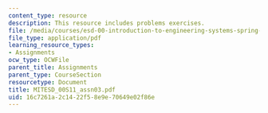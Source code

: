 ```yaml
---
content_type: resource
description: This resource includes problems exercises.
file: /media/courses/esd-00-introduction-to-engineering-systems-spring-2011/16c7261a2c1422f58e9e70649e02f86e_MITESD_00S11_assn03.pdf
file_type: application/pdf
learning_resource_types:
- Assignments
ocw_type: OCWFile
parent_title: Assignments
parent_type: CourseSection
resourcetype: Document
title: MITESD_00S11_assn03.pdf
uid: 16c7261a-2c14-22f5-8e9e-70649e02f86e
---
```

